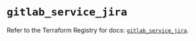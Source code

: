 # `gitlab_service_jira`

Refer to the Terraform Registry for docs: [`gitlab_service_jira`](https://registry.terraform.io/providers/gitlabhq/gitlab/17.2.0/docs/resources/service_jira).
